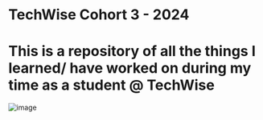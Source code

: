 # TechWise Cohort 3 - 2024 
# This is a repository of all the things I learned/ have worked on during my time as a student @ TechWise
![image](https://github.com/ZDavila3/TechWise/assets/115113559/42e1a4ba-9a12-4edf-96f1-3586929df9c6)

